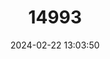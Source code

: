 ---
title: "14993"
category: "Nyctinomops aurispinosus"
draft: false
date: 2024-02-22 13:03:50
languages:
  English: ["Peale's Free-tailed Bat"]
---